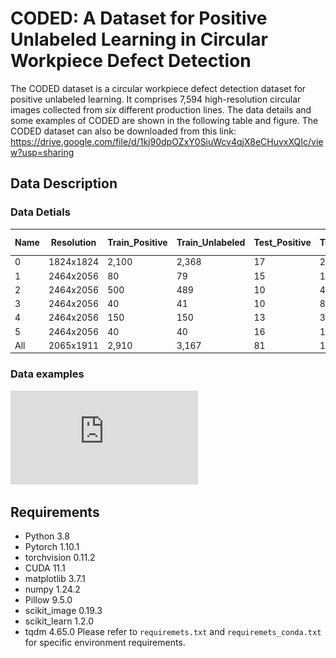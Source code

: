 # CODED: A Dataset for Positive Unlabeled Learning in Circular Workpiece Defect Detection

The CODED dataset is a circular workpiece defect detection dataset for positive unlabeled learning. It comprises 7,594 high-resolution circular images collected from *six* different production lines. The data details and some examples of CODED are shown in the following table and figure.
The CODED dataset can also be downloaded from this link: https://drive.google.com/file/d/1kj90dpOZxY0SiuWcv4qjX8eCHuvxXQIc/view?usp=sharing

## Data Description
### Data Detials
|Name     |Resolution |Train_Positive |Train_Unlabeled|Test_Positive|Test_Negative|Total    |#Defect types|
|---      |---        |---            |---            |---          |---          |---      |---          |
|0        |1824x1824  |2,100          |2,368          |17           |250          |4,735    |2            |
|1        |2464x2056  |80             |79             |15           |117          |291      |3            |
|2        |2464x2056  |500            |489            |10           |462          |1,461    |12           |
|3        |2464x2056  |40             |41             |10           |82           |173      |7            |
|4        |2464x2056  |150            |150            |13           |346          |659      |5            |
|5        |2464x2056  |40             |40             |16           |179          |275      |4            |
|All      |2065x1911  |2,910          |3,167          |81           |1,436        |7,594    |33           |

### Data examples
![](https://github.com/Hao-Chen-NJUST/CODED/raw/master/doc/dataset.pdf)  

## Requirements
* Python 3.8
* Pytorch 1.10.1
* torchvision 0.11.2
* CUDA 11.1
* matplotlib 3.7.1
* numpy 1.24.2
* Pillow 9.5.0
* scikit_image 0.19.3
* scikit_learn 1.2.0
* tqdm 4.65.0
Please refer to `requiremets.txt` and `requiremets_conda.txt` for specific environment requirements.
